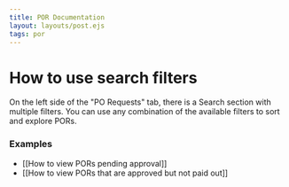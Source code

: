 ```yaml
---
title: POR Documentation
layout: layouts/post.ejs
tags: por
---
```


# How to use search filters

On the left side of the "PO Requests" tab, there is a Search section with multiple filters. You can use any combination of the available filters to sort and explore PORs.

### Examples

- [[How to view PORs pending approval]]
- [[How to view PORs that are approved but not paid out]]